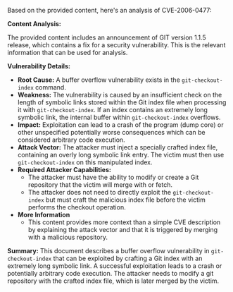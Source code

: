 Based on the provided content, here's an analysis of CVE-2006-0477:

**Content Analysis:**

The provided content includes an announcement of GIT version 1.1.5 release, which contains a fix for a security vulnerability. This is the relevant information that can be used for analysis.

**Vulnerability Details:**
*   **Root Cause:** A buffer overflow vulnerability exists in the `git-checkout-index` command.
*   **Weakness:** The vulnerability is caused by an insufficient check on the length of symbolic links stored within the Git index file when processing it with `git-checkout-index`. If an index contains an extremely long symbolic link, the internal buffer within `git-checkout-index` overflows.
*   **Impact:** Exploitation can lead to a crash of the program (dump core) or other unspecified potentially worse consequences which can be considered arbitrary code execution.
*   **Attack Vector:** The attacker must inject a specially crafted index file, containing an overly long symbolic link entry. The victim must then use `git-checkout-index` on this manipulated index.
*   **Required Attacker Capabilities:**
    *   The attacker must have the ability to modify or create a Git repository that the victim will merge with or fetch.
    *   The attacker does not need to directly exploit the `git-checkout-index` but must craft the malicious index file before the victim performs the checkout operation.
* **More Information**
    * This content provides more context than a simple CVE description by explaining the attack vector and that it is triggered by merging with a malicious repository.

**Summary:**
This document describes a buffer overflow vulnerability in `git-checkout-index` that can be exploited by crafting a Git index with an extremely long symbolic link. A successful exploitation leads to a crash or potentially arbitrary code execution. The attacker needs to modify a git repository with the crafted index file, which is later merged by the victim.